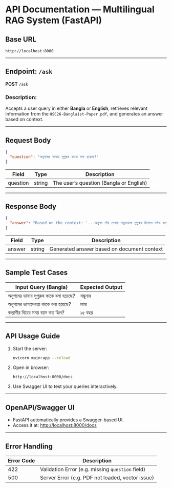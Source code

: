 
# API Documentation — Multilingual RAG System (FastAPI)

## Base URL

```
http://localhost:8000
```

---

## Endpoint: `/ask`

**POST** `/ask`

### Description:
Accepts a user query in either **Bangla** or **English**, retrieves relevant information from the `HSC26-Bangla1st-Paper.pdf`, and generates an answer based on context.

---

## Request Body

```json
{
  "question": "অনুপমের ভাষায় সুপুরুষ কাকে বলা হয়েছে?"
}
```

| Field     | Type   | Description                                 |
|-----------|--------|---------------------------------------------|
| question  | string | The user’s question (Bangla or English)     |

---

## Response Body

```json
{
  "answer": "Based on the context: '...অনুপম তাঁর লেখায় শম্ভুনাথকে সুপুরুষ হিসেবে বর্ণনা করেছেন...', the answer to your question 'অনুপমের ভাষায় সুপুরুষ কাকে বলা হয়েছে?' is likely found there."
}
```

| Field   | Type   | Description                               |
|---------|--------|-------------------------------------------|
| answer  | string | Generated answer based on document context |

---

## Sample Test Cases

| Input Query (Bangla)                               | Expected Output   |
|----------------------------------------------------|-------------------|
| অনুপমের ভাষায় সুপুরুষ কাকে বলা হয়েছে?             | শম্ভুনাথ           |
| অনুপমের ভাগ্যদেবতা কাকে বলা হয়েছে?                | মামা              |
| কল্যাণীর বিয়ের সময় বয়স কত ছিল?                     | ১৫ বছর            |

---

## API Usage Guide

1. Start the server:
   ```bash
   uvicorn main:app --reload
   ```

2. Open in browser:
   ```
   http://localhost:8000/docs
   ```

3. Use Swagger UI to test your queries interactively.

---

## OpenAPI/Swagger UI

- FastAPI automatically provides a Swagger-based UI.
- Access it at: [http://localhost:8000/docs](http://localhost:8000/docs)

---

## Error Handling

| Error Code | Description                   |
|------------|-------------------------------|
| 422        | Validation Error (e.g. missing `question` field) |
| 500        | Server Error (e.g. PDF not loaded, vector issue) |
